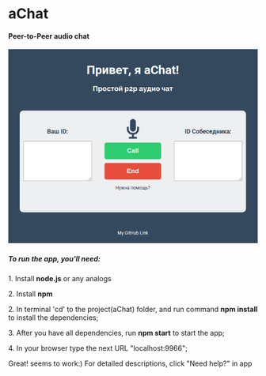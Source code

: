 # aChat
<h4>Peer-to-Peer audio chat</h4>

![alt tag](https://github.com/karaushu/aChat/blob/master/aChat.png)

<h5>To run the app, you'll need:</h5>
<p>1. Install <b>node.js</b> or any analogs</p>
<p>2. Install <b>npm</b><p>
<p>2. In terminal 'cd' to the project(aChat) folder, and run command <b>npm install</b> to install the dependencies;</p>
<p>3. After you have all dependencies, run <b>npm start</b> to start the app;</p>
<p>4. In your browser type the next URL "localhost:9966";</p>
<p>Great! seems to work:) For detailed descriptions, click "Need help?" in app</p> 
